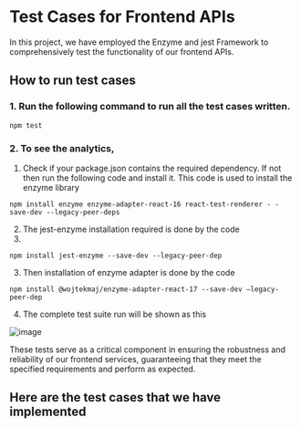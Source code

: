 # Test Cases for Frontend APIs

In this project, we have employed the Enzyme and jest Framework to comprehensively test the functionality of our frontend APIs. 

## How to run test cases

### 1. Run the following command to run all the test cases written. 

```
npm test
```

### 2. To see the analytics, 

1. Check if your package.json contains the required dependency. If not then run the following code and install it. This code is used to install the enzyme library

```
npm install enzyme enzyme-adapter-react-16 react-test-renderer - - save-dev --legacy-peer-deps
```

2. The jest-enzyme installation required is done by the code
3. 
```
npm install jest-enzyme --save-dev --legacy-peer-dep
```

3. Then installation of enzyme adapter is done by the code
   
```
npm install @wojtekmaj/enzyme-adapter-react-17 --save-dev –legacy-peer-dep
```

4. The complete test suite run will be shown as this
   
![image](https://github.com/drs1951/CSC510_Group31/assets/85347670/5ba20b20-4dcc-444f-b41d-25d70ee71604)






These tests serve as a critical component in ensuring the robustness and reliability of our frontend services, guaranteeing that they meet the specified requirements and perform as expected.


## Here are the test cases that we have implemented

